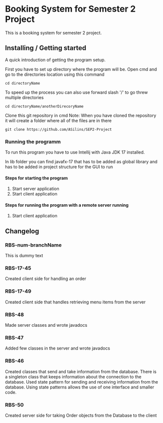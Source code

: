 # Booking System for Semester 2 Project 

This is a booking system for semester 2 project.

## Installing / Getting started

A quick introduction of getting the program setup.

First you have to set up directory where the program will be.
Open cmd and go to the directories location using this command

```shell
cd directoryName
```

To speed up the process you can also use forward slash '/' to go threw multiple directories

```shell
cd directoryName/anotherDirecoryName
```

Clone this git repository in cmd
Note: When you have cloned the repository it will create a folder where all of the files are in there

```shell
git clone https://github.com/ASilins/SEP2-Project
```

### Running the programm

To run this program you have to use Intellij with Java JDK 17 installed.

In lib folder you can find javafx-17 that has to be added as global library and has to be
added in project structure for the GUI to run

#### Steps for starting the program

1. Start server application
2. Start client application

#### Steps for running the program with a remote server running

1. Start client application

## Changelog

### RBS-num-branchName

This is dummy text

### RBS-17-45

Created client side for handling an order

### RBS-17-49

Created client side that handles retrieving menu items from the server

### RBS-48

Made server classes and wrote javadocs

### RBS-47

Added few classes in the server and wrote javadocs

### RBS-46

Created classes that send and take information from 
the database.
There is a singleton class that keeps information about the 
connection to the database. Used state pattern for sending 
and receiving information from the database. Using state 
patterns allows the use of one interface and smaller code.

### RBS-50

Created server side for taking Order objects from the 
Database to the client